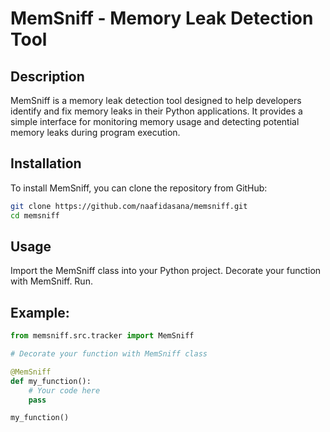# MemSniff - Memory Leak Detection Tool

## Description
MemSniff is a memory leak detection tool designed to help developers identify and fix memory leaks in their Python applications. It provides a simple interface for monitoring memory usage and detecting potential memory leaks during program execution.

## Installation
To install MemSniff, you can clone the repository from GitHub:

```bash
git clone https://github.com/naafidasana/memsniff.git
cd memsniff
```
## Usage
Import the MemSniff class into your Python project.
Decorate your function with MemSniff.
Run.

## Example:

```python
from memsniff.src.tracker import MemSniff

# Decorate your function with MemSniff class

@MemSniff
def my_function():
    # Your code here
    pass

my_function()
```